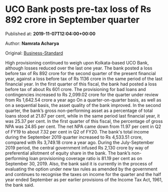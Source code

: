 
# UCO Bank posts pre-tax loss of Rs 892 crore in September quarter

Published at: **2019-11-07T12:04:00+00:00**

Author: **Namrata Acharya**

Original: [Business-Standard](https://www.business-standard.com/article/companies/uco-bank-posts-net-loss-of-rs-892-crore-in-september-quarter-119110701133_1.html)

High provisioning continued to weigh upon Kolkata-based UCO Bank, although losses reduced over the last one year. The bank posted a loss before tax of Rs 892 crore for the second quarter of the present financial year, against a loss before tax of Rs 1136 crore in the same period of the last financial year. In the first quarter of this fiscal, the bank had posted a loss before tax of about Rs 601 crore.
The provisioning for bad loans and contingencies increased to Rs 2,099.02 crore for the quarter under review from Rs 1,642.54 crore a year ago
On a quarter-on-quarter basis, as well as on a sequential basis, the asset quality of the bank improved. In the second quarter, the bank’s gross non-performing asset as a percentage of total loans stood at 21.87 per cent, while in the same period last financial year, it was 25.37 per cent. In the first quarter of this fiscal, the percentage of gross NPA was 24.85 per cent. The net NPA came down from 11.97 per cent in Q2 of FY19 to about 7.32 per cent in Q2 of FY20.
The bank's total income during the September 2019 quarter increased to Rs 4,533.51 crore, compared with Rs 3,749.18 crore a year ago.
During the July-September 2019 period, the central government infused Rs 2,130 crore by way of preferential allotment of equity share in the bank.
The bank’s non-performing loan provisioning coverage ratio is 81.19 per cent as on September 30, 2019.
Also, the bank said it is currently in the process of evaluating the option under new tax rules as amended by the government and continues to recognise the taxes on income for the quarter and the half year ended September as per earlier provisions of the Income Tax Act, 1961, the bank said.

